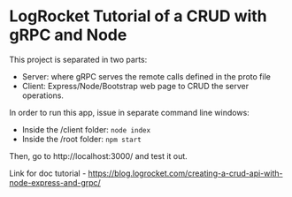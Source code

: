# LogRocket Tutorial of a CRUD with gRPC and Node

This project is separated in two parts:
- Server: where gRPC serves the remote calls defined in the proto file
- Client: Express/Node/Bootstrap web page to CRUD the server operations.

In order to run this app, issue in separate command line windows:
- Inside the /client folder: `node index`
- Inside the /root folder: `npm start`

Then, go to http://localhost:3000/ and test it out.



Link for doc tutorial - https://blog.logrocket.com/creating-a-crud-api-with-node-express-and-grpc/
